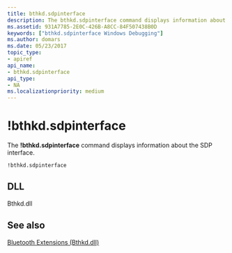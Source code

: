 ```yaml
---
title: bthkd.sdpinterface
description: The bthkd.sdpinterface command displays information about the SDP interface.
ms.assetid: 931A7785-2E0C-426B-A8CC-84F507438B0D
keywords: ["bthkd.sdpinterface Windows Debugging"]
ms.author: domars
ms.date: 05/23/2017
topic_type:
- apiref
api_name:
- bthkd.sdpinterface
api_type:
- NA
ms.localizationpriority: medium
---
```


# !bthkd.sdpinterface


The **!bthkd.sdpinterface** command displays information about the SDP interface.

```dbgsyntax
!bthkd.sdpinterface
```

## <span id="DLL"></span><span id="dll"></span>DLL


Bthkd.dll

## <span id="see_also"></span>See also


[Bluetooth Extensions (Bthkd.dll)](bluetooh-extensions--bthkd-dll-.md)

 

 






